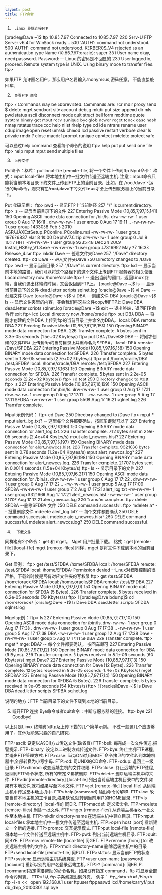```yaml
---
layout: post
title: FTP命令
---
```


1.      Linux 终端连接FTP
[oracle@Dave ~]$ ftp 10.85.7.97
Connected to 10.85.7.97.
220 Serv-U FTP Server v6.4 for WinSock ready...
500 'AUTH': command not understood.
500 'AUTH': command not understood.
KERBEROS_V4 rejected as an authentication type
Name (10.85.7.97:oracle): super
331 User name okay, need password.
Password:   -- Linux 的密码是不回显的
230 User logged in, proceed.
Remote system type is UNIX.
Using binary mode to transfer files.
ftp>
 
如果FTP 允许匿名用户，那么用户名要输入anonymous,密码任意。 不能直接敲回车。
 
 
2.      查看FTP 命令
ftp> ?
Commands may be abbreviated.  Commands are:
!               cr              mdir            proxy           send
$               delete          mget            sendport        site
account         debug           mkdir           put             size
append          dir             mls             pwd             status
ascii           disconnect      mode            quit            struct
bell            form            modtime         quote           system
binary          get             mput            recv            sunique
bye             glob            newer           reget           tenex
case            hash            nmap            rstatus         trace
ccc             help            nlist           rhelp           type
cd              idle            ntrans          rename          user
cdup            image           open            reset           umask
chmod           lcd             passive         restart         verbose
clear           ls              private         rmdir           ?
close           macdef          prompt          runique
cprotect        mdelete         protect         safe
 
可以通过help command 查看每个命令的说明
ftp> help put
put             send one file
ftp> help mput
mput            send multiple files
 
3.      上传文件
 
Put命令：格式：put local-file [remote-file] 将一个文件上传到ftp
Mput命令：格式：mput local-files 将本地主机中一批文件传送至远端主机.
                  注意：mput命令只能将当前本地目录下的文件上传到FTP上的当前目录。比如，在 /root/dave下运行的ftp命令，则只有在/root/dave下的文件linux才会上传到服务器上的当前目录下。
 
Put 代码示例：
ftp> pwd    -- 显示FTP上当前路径
257 "/" is current directory.
ftp> ls   -- 显示当前目录下的文件
227 Entering Passive Mode (10,85,7,97,16,141)
150 Opening ASCII mode data connection for /bin/ls.
drw-rw-rw-   1 user     group           0 Aug 17 16:11 .
drw-rw-rw-   1 user     group           0 Aug 17 16:11 ..
-rw-rw-rw-   1 user     group     1433088 Feb  5  2010 ASPAJAXExtSetup_PConline_PConline.msi
-rw-rw-rw-   1 user     group    197626837 Mar  8 10:00 DelphiV7.0.zip
drw-rw-rw-   1 user     group           0 Jul  9 10:17 HHT
-rw-rw-rw-   1 user     group     9235148 Dec 24  2009 Install_HSKey_V1.3.exe
-rw-rw-rw-   1 user     group    47316992 May 27 16:38 Release_4.rar
ftp> mkdir Dave    -- 创建文件夹Dave
257 "/Dave" directory created.
ftp> cd Dave      -- 进入文件夹Dave
250 Directory changed to /Dave
ftp> pwd        -- 显示当前目录
257 "/Dave" is current directory.
ftp> lcd     -- 显示当前本地的路径，我们可以将这个路径下的这个文件上传到FTP服务器的相关位置
Local directory now /home/oracle
ftp> !      -- 退出当前的窗口，返回Linux 终端，当我们退出终端的时候，又会返回到FTP上。
[oracle@Dave ~]$ ls  -- 显示当前目录下的文件
dead.letter  scripts  sqlnet.log
[oracle@Dave ~]$ vi Dave  -- 创建文件 Dave
[oracle@Dave ~]$ vi DBA   -- 创建文件 DBA
[oracle@Dave ~]$ ls       -- 显示文件夹里的内容，等会我们将这些文件copy到FTP上
Dave  DBA  dead.letter  scripts  sqlnet.log
[oracle@Dave ~]$ exit  -- 退出终端，返回FTP命令行
exit
ftp> lcd
Local directory now /home/oracle
ftp> put DBA DBA    -- 将刚才创建的文件DBA 上传到ftp的当前目录上并命名为DBA。
local: DBA remote: DBA
227 Entering Passive Mode (10,85,7,97,16,156)
150 Opening BINARY mode data connection for DBA.
226 Transfer complete.
5 bytes sent in 3.3e-05 seconds (1.5e+02 Kbytes/s)
ftp> put DBA /Dave/SFDBA -- 将刚才创建的文件DBA 上传到ftp的当前目录上并重命名为SFDBA。
local: DBA remote: /Dave/SFDBA
227 Entering Passive Mode (10,85,7,97,16,158)
150 Opening BINARY mode data connection for SFDBA.
226 Transfer complete.
5 bytes sent in 1.8e-05 seconds (2.7e+02 Kbytes/s)
ftp> put /home/oracle/DBA /test/SFDBA 
local: /home/oracle/DBA remote: /test/SFDBA
227 Entering Passive Mode (10,85,7,97,16,163)
150 Opening BINARY mode data connection for SFDBA.
226 Transfer complete.
5 bytes sent in 2.2e-05 seconds (2.2e+02 Kbytes/s)
ftp> cd test
250 Directory changed to /test
ftp> ls
227 Entering Passive Mode (10,85,7,97,16,169)
150 Opening ASCII mode data connection for /bin/ls.
drw-rw-rw-   1 user     group           0 Aug 17 17:11 .
drw-rw-rw-   1 user     group           0 Aug 17 17:11 ..
-rw-rw-rw-   1 user     group           5 Aug 17 17:11 SFDBA
-rw-rw-rw-   1 user     group        5508 Aug 17 16:21 sqlnet.log
226 Transfer complete.
 
Mput 示例代码：
ftp> cd Dave
250 Directory changed to /Dave
ftp> mput *
mput alert_log.txt?    -- 这里每个文件都要确认，按回车键就可以了
227 Entering Passive Mode (10,85,7,97,16,196)
150 Opening BINARY mode data connection for alert_log.txt.
226 Transfer complete.
712 bytes sent in 2.9e-05 seconds (2.4e+04 Kbytes/s)
mput alert_newccs.hist?
227 Entering Passive Mode (10,85,7,97,16,197)
150 Opening BINARY mode data connection for alert_newccs.hist.
226 Transfer complete.
9321666 bytes sent in 0.78 seconds (1.2e+04 Kbytes/s)
mput alert_newccs.log?
227 Entering Passive Mode (10,85,7,97,16,198)
150 Opening BINARY mode data connection for alert_newccs.log.
226 Transfer complete.
21707 bytes sent in 0.0014 seconds (1.5e+04 Kbytes/s)
ftp> ls       -- 显示目录下的文件
227 Entering Passive Mode (10,85,7,97,16,217)
150 Opening ASCII mode data connection for /bin/ls.
drw-rw-rw-   1 user     group           0 Aug 17 17:22 .
drw-rw-rw-   1 user     group           0 Aug 17 17:22 ..
-rw-rw-rw-   1 user     group           5 Aug 17 17:09 SFDBA
-rw-rw-rw-   1 user     group         712 Aug 17 17:21 alert_log.txt
-rw-rw-rw-   1 user     group     9321666 Aug 17 17:21 alert_newccs.hist
-rw-rw-rw-   1 user     group       21707 Aug 17 17:21 alert_newccs.log
226 Transfer complete.
ftp> delete SFDBA   --删除SFDBA 文件
250 DELE command successful.
ftp> mdelete a*   -- 批量删除文件
mdelete alert_log.txt?  -- 每个文件都要确认
250 DELE command successful.
mdelete alert_newccs.hist?
250 DELE command successful.
mdelete alert_newccs.log?
250 DELE command successful.
 
 
4.       下载文件
同样也有2个命令： get 和 mget。 Mget 用户批量下载。
                   格式：get [remote-file] [local-file]
                              mget [remote-files]
                  同样，mget 是将文件下载到本地的当前目录下。
 
Get 示例：
ftp> get /test/SFDBA /home/SFDBA
local: /home/SFDBA remote: /test/SFDBA
local: /home/SFDBA: Permission denied  --Linux对权限控制的很严格，下载的时候是否有对应文件夹的写权限
ftp>  get /test/SFDBA /home/oracle/SFDBA
local: /home/oracle/SFDBA remote: /test/SFDBA
227 Entering Passive Mode (10,85,7,97,17,0)
150 Opening BINARY mode data connection for SFDBA (5 Bytes).
226 Transfer complete.
5 bytes received in 6.2e-05 seconds (79 Kbytes/s)
ftp> !
[oracle@Dave bdump]$ cd /home/oracle/
[oracle@Dave ~]$ ls
Dave  DBA  dead.letter  scripts  SFDBA  sqlnet.log
 
Mget 示例：
         ftp> ls
227 Entering Passive Mode (10,85,7,97,17,10)
150 Opening ASCII mode data connection for /bin/ls.
drw-rw-rw-   1 user     group           0 Aug 17 17:38 .
drw-rw-rw-   1 user     group           0 Aug 17 17:38 ..
-rw-rw-rw-   1 user     group           5 Aug 17 17:38 DBA
-rw-rw-rw-   1 user     group          12 Aug 17 17:38 Dave
-rw-rw-rw-   1 user     group           5 Aug 17 17:11 SFDBA
226 Transfer complete.
ftp> mget *
mget DBA?  -- 每个文件都要确认， 按回车即可
227 Entering Passive Mode (10,85,7,97,17,12)
150 Opening BINARY mode data connection for DBA (5 Bytes).
226 Transfer complete.
5 bytes received in 8.1e-05 seconds (60 Kbytes/s)
mget Dave?
227 Entering Passive Mode (10,85,7,97,17,13)
150 Opening BINARY mode data connection for Dave (12 Bytes).
226 Transfer complete.
12 bytes received in 8.3e-05 seconds (1.4e+02 Kbytes/s)
mget SFDBA?
227 Entering Passive Mode (10,85,7,97,17,14)
150 Opening BINARY mode data connection for SFDBA (5 Bytes).
226 Transfer complete.
5 bytes received in 9e-05 seconds (54 Kbytes/s)
         ftp> !
[oracle@Dave ~]$ ls
Dave  DBA  dead.letter  scripts  SFDBA  sqlnet.log
 
说明的地方：FTP 当前目录下的文件下载到本地的当前目录。
 
 
5.   断开FTP 连接
Bye命令或者quit命令：中断与服务器的连接。
ftp> bye
221 Goodbye!
 
 
以上只是Linux 终端访问ftp及上传下载的几个简单示例。 不过一般这几个应该够用了。其他功能感兴趣的自己研究。

FTP>ascii: 设定以ASCII方式传送文件(缺省值) 
FTP>bell: 每完成一次文件传送,报警提示. 
FTP>binary: 设定以二进制方式传送文件. 
FTP>bye: 终止主机FTP进程,并退出FTP管理方式. 
FTP>case: 当为ON时,用MGET命令拷贝的文件名到本地机器中,全部转换为小写字母. 
FTP>cd: 同UNIX的CD命令. 
FTP>cdup: 返回上一级目录. 
FTP>chmod: 改变远端主机的文件权限. 
FTP>close: 终止远端的FTP进程,返回到FTP命令状态, 所有的宏定义都被删除. 
FTP>delete: 删除远端主机中的文件. 
FTP>dir [remote-directory] [local-file] 列出当前远端主机目录中的文件.如果有本地文件,就将结果写至本地文件. 
FTP>get [remote-file] [local-file] 从远端主机中传送至本地主机中. 
FTP>help [command] 输出命令的解释. 
FTP>lcd: 改变当前本地主机的工作目录,如果缺省,就转到当前用户的HOME目录. 
FTP>ls [remote-directory] [local-file] 同DIR. 
FTP>macdef: 定义宏命令. 
FTP>mdelete [remote-files] 删除一批文件. 
FTP>mget [remote-files] 从远端主机接收一批文件至本地主机. 
FTP>mkdir directory-name 在远端主机中建立目录. 
FTP>mput local-files 将本地主机中一批文件传送至远端主机. 
FTP>open host [port] 重新建立一个新的连接. 
FTP>prompt: 交互提示模式. 
FTP>put local-file [remote-file] 将本地一个文件传送至远端主机中. 
FTP>pwd: 列出当前远端主机目录. 
FTP>quit: 同BYE. 
FTP>recv remote-file [local-file] 同GET. 
FTP>rename [from] [to] 改变远端主机中的文件名. 
FTP>rmdir directory-name 删除远端主机中的目录. 
FTP>send local-file [remote-file] 同PUT. 
FTP>status: 显示当前FTP的状态. 
FTP>system: 显示远端主机系统类型. 
FTP>user user-name [password] [account] 重新以别的用户名登录远端主机. 
FTP>? [command]: 同HELP. [command]指定需要帮助的命令名称。如果没有指定 command，ftp 将显示全部命令的列表。
FTP>! 从 ftp 子系统退出到外壳。
例子： ftp_data.sh
#! /bin/sh
ftp -i -n << !
open 192.168.0.1
user ftpuser ftppasswd
lcd /home/carryf/
put db_dmp_20100301.sql
bye